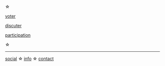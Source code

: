 <div id='footer' class='info-page' markdown='1'>
☆

[voter][vote]

[discuter][chat]

[participation][graph]

☆
</div>

-----

<div class='info-page footer' markdown='1'>

[social][social] ☆ [info](/info) ☆ [contact][contact]

</div>


[vote]: :VOTE:
[chat]: :SEEN:
[graph]: /#:REF:

[social]: https://piaille.fr/@politipet
[contact]: mailto:politipet@laposte.net
